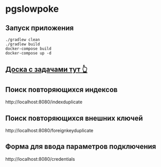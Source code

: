 # pgslowpoke

## Запуск приложения
```
./gradlew clean
./gradlew build
docker-compose build
docker-compose up -d
```

## <a href="https://trello.com/b/f9A6f24T/pgslowpoke">Доска с задачами тут 👆</a>

##  Поиск повторяющихся индексов

http://localhost:8080/indexduplicate

##  Поиск повторяющихся внешних ключей

http://localhost:8080/foreignkeyduplicate

## Форма для ввода параметров подключения
http://localhost:8080/credentials
